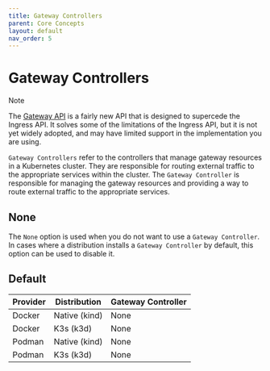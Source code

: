 ```yaml
---
title: Gateway Controllers
parent: Core Concepts
layout: default
nav_order: 5
---
```


# Gateway Controllers

> [!NOTE]
> The [Gateway API](https://gateway-api.sigs.k8s.io) is a fairly new API that is designed to supercede the Ingress API. It solves some of the limitations of the Ingress API, but it is not yet widely adopted, and may have limited support in the implementation you are using.

`Gateway Controllers` refer to the controllers that manage gateway resources in a Kubernetes cluster. They are responsible for routing external traffic to the appropriate services within the cluster. The `Gateway Controller` is responsible for managing the gateway resources and providing a way to route external traffic to the appropriate services.

## None

The `None` option is used when you do not want to use a `Gateway Controller`. In cases where a distribution installs a `Gateway Controller` by default, this option can be used to disable it.

## Default

| Provider | Distribution  | Gateway Controller |
| -------- | ------------- | ------------------ |
| Docker   | Native (kind) | None               |
| Docker   | K3s (k3d)     | None               |
| Podman   | Native (kind) | None               |
| Podman   | K3s (k3d)     | None               |
